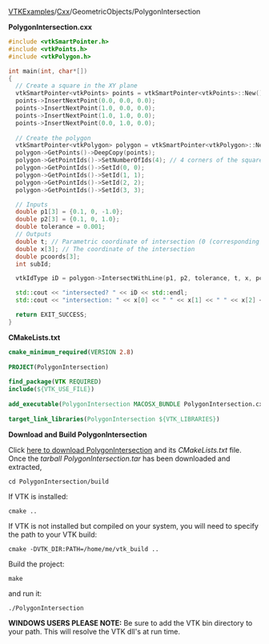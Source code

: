 [VTKExamples](/home/)/[Cxx](/Cxx)/GeometricObjects/PolygonIntersection

**PolygonIntersection.cxx**
```c++
#include <vtkSmartPointer.h>
#include <vtkPoints.h>
#include <vtkPolygon.h>

int main(int, char*[])
{
  // Create a square in the XY plane
  vtkSmartPointer<vtkPoints> points = vtkSmartPointer<vtkPoints>::New();
  points->InsertNextPoint(0.0, 0.0, 0.0);
  points->InsertNextPoint(1.0, 0.0, 0.0);
  points->InsertNextPoint(1.0, 1.0, 0.0);
  points->InsertNextPoint(0.0, 1.0, 0.0);
 
  // Create the polygon
  vtkSmartPointer<vtkPolygon> polygon = vtkSmartPointer<vtkPolygon>::New();
  polygon->GetPoints()->DeepCopy(points);
  polygon->GetPointIds()->SetNumberOfIds(4); // 4 corners of the square
  polygon->GetPointIds()->SetId(0, 0);
  polygon->GetPointIds()->SetId(1, 1);
  polygon->GetPointIds()->SetId(2, 2);
  polygon->GetPointIds()->SetId(3, 3);

  // Inputs
  double p1[3] = {0.1, 0, -1.0};
  double p2[3] = {0.1, 0, 1.0};
  double tolerance = 0.001;
  // Outputs
  double t; // Parametric coordinate of intersection (0 (corresponding to p1) to 1 (corresponding to p2))
  double x[3]; // The coordinate of the intersection
  double pcoords[3];
  int subId;

  vtkIdType iD = polygon->IntersectWithLine(p1, p2, tolerance, t, x, pcoords, subId);

  std::cout << "intersected? " << iD << std::endl;
  std::cout << "intersection: " << x[0] << " " << x[1] << " " << x[2] << std::endl;

  return EXIT_SUCCESS;
}
```
**CMakeLists.txt**
```cmake
cmake_minimum_required(VERSION 2.8)
 
PROJECT(PolygonIntersection)
 
find_package(VTK REQUIRED)
include(${VTK_USE_FILE})
 
add_executable(PolygonIntersection MACOSX_BUNDLE PolygonIntersection.cxx)
 
target_link_libraries(PolygonIntersection ${VTK_LIBRARIES})
```

**Download and Build PolygonIntersection**

Click [here to download PolygonIntersection](https://github.com/lorensen/VTKWikiExamplesTarballs/raw/master/PolygonIntersection.tar) and its *CMakeLists.txt* file.
Once the *tarball PolygonIntersection.tar* has been downloaded and extracted,
```
cd PolygonIntersection/build 
```
If VTK is installed:
```
cmake ..
```
If VTK is not installed but compiled on your system, you will need to specify the path to your VTK build:
```
cmake -DVTK_DIR:PATH=/home/me/vtk_build ..
```
Build the project:
```
make
```
and run it:
```
./PolygonIntersection
```
**WINDOWS USERS PLEASE NOTE:** Be sure to add the VTK bin directory to your path. This will resolve the VTK dll's at run time.

